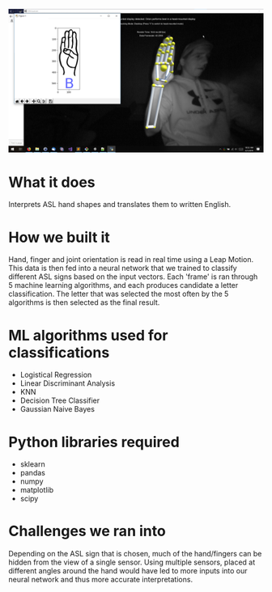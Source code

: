 ![](images/2019-04-07_10-32-19.png)
# What it does
Interprets ASL hand shapes and translates them to written English.
# How we built it
Hand, finger and joint orientation is read in real time using a Leap Motion. This data is then fed into a neural network that we trained to classify different ASL signs based on the input vectors. Each 'frame' is ran through 5 machine learning algorithms, and each produces candidate a letter classification. The letter that was selected the most often by the 5 algorithms is then selected as the final result.
# ML algorithms used for classifications
 - Logistical Regression
 - Linear Discriminant Analysis
 - KNN
 - Decision Tree Classifier
 - Gaussian Naive Bayes
# Python libraries required
 - sklearn
 - pandas
 - numpy
 - matplotlib
 - scipy
# Challenges we ran into
Depending on the ASL sign that is chosen, much of the hand/fingers can be hidden from the view of a single sensor. Using multiple sensors, placed at different angles around the hand would have led to more inputs into our neural network and thus more accurate interpretations.
